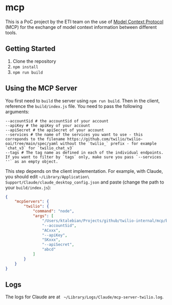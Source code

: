 # mcp

This is a PoC project by the ETI team on the use of [Model Context Protocol](https://modelcontextprotocol.io/) (MCP) for the exchange of model context information between different tools.

## Getting Started

1) Clone the repository
2) `npm install`
3) `npm run build`

## Using the MCP Server

You first need to `build` the server using `npm run build`. Then in the client, reference the `build/index.js` file. You need to pass the following arguments:

```
--accountSid # the accountSid of your account
--apiKey # the apiKey of your account
--apiSecret # the apiSecret of your account
--services # the name of the services you want to use - this correponds to the filename https://github.com/twilio/twilio-oai/tree/main/spec/yaml without the `twilio_` prefix - for example `chat_v3` for `twilio_chat_v3`
--tags # The tag name as defined in each of the individual endpoints. If you want to filter by `tags` only, make sure you pass `--services ''` as an empty object.
```

This step depends on the client implementation. For example, with Claude, you should edit `~/Library/Application\ Support/Claude/claude_desktop_config.json` and paste (change the path to your `build/index.js`):

```json
{
    "mcpServers": {
        "twilio": {
            "command": "node",
            "args": [
                "/Users/ktalebian/Projects/github/twilio-internal/mcp/build/index.js",
                "--accountSid",
                "ACxxx",
                "--apiKey",
                "SKxxx",
                "--apiSecret",
                "abcd"
            ]
        }
    }
}
```

## Logs

The logs for Claude are at ` ~/Library/Logs/Claude/mcp-server-twilio.log`.
